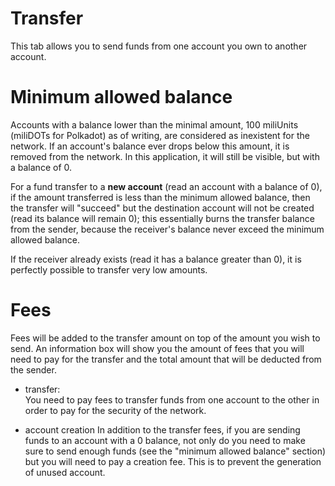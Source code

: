 # Transfer

This tab allows you to send funds from one account you own to another account.

# Minimum allowed balance

Accounts with a balance lower than the minimal amount, 100 miliUnits (miliDOTs for Polkadot) as of writing, are considered as inexistent for the network. If an account's balance ever drops below this amount, it is removed from the network. In this application, it will still be visible, but with a balance of 0.

For a fund transfer to a **new account** (read an account with a balance of 0), if the amount transferred is less than the minimum allowed balance, then the transfer will "succeed" but the destination account will not be created (read its balance will remain 0); this essentially burns the transfer balance from the sender, because the receiver's balance never exceed the minimum allowed balance.  

If the receiver already exists (read it has a balance greater than 0), it is perfectly possible to transfer very low amounts.

# Fees

Fees will be added to the transfer amount on top of the amount you wish to send.
An information box will show you the amount of fees that you will need to pay for the transfer and the total amount that will be deducted from the sender.

- transfer:  
  You need to pay fees to transfer funds from one account to the other in order to pay for the security of the network. 

- account creation
  In addition to the transfer fees, if you are sending funds to an account with a 0 balance, not only do you need to make sure to send enough funds (see the  "minimum allowed balance" section) but you will need to pay a creation fee. This is to prevent the generation of unused account.
